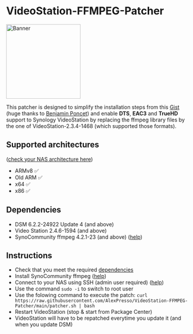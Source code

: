 # VideoStation-FFMPEG-Patcher 

<p>
  <img src="https://github.com/AlexPresso/VideoStation-FFMPEG-Patcher/blob/main/banner.png?raw=true" height=200px alt="Banner">
</p>

This patcher is designed to simplify the installation steps from this [Gist](https://gist.github.com/BenjaminPoncet/bbef9edc1d0800528813e75c1669e57e) (huge thanks to [Benjamin Poncet](https://github.com/BenjaminPoncet)) and enable **DTS**, **EAC3** and **TrueHD** support to Synology VideoStation by replacing the ffmpeg library files by the one of VideoStation-2.3.4-1468 (which supported those formats).

## Supported architectures
([check your NAS architecture here](https://github.com/SynoCommunity/spksrc/wiki/Architecture-per-Synology-model))
- ARMv8 ✅
- Old ARM  ✅
- x64 ✅
- x86 ✅

## Dependencies
- DSM 6.2.2-24922 Update 4 (and above)
- Video Station 2.4.6-1594 (and above)
- SynoCommunity ffmpeg 4.2.1-23 (and above) ([help](https://synocommunity.com/#easy-install))

## Instructions
- Check that you meet the required [dependencies](https://github.com/AlexPresso/VideoStation-FFMPEG-Patcher#dependencies)
- Install SynoCommunity ffmpeg ([help](https://synocommunity.com/#easy-install))
- Connect to your NAS using SSH (admin user required) ([help](https://www.synology.com/en-global/knowledgebase/DSM/tutorial/General_Setup/How_to_login_to_DSM_with_root_permission_via_SSH_Telnet))
- Use the command `sudo -i` to switch to root user
- Use the folowing command to execute the patch: `curl https://raw.githubusercontent.com/AlexPresso/VideoStation-FFMPEG-Patcher/main/patcher.sh | bash`
- Restart VideoStation (stop & start from Package Center)
- VideoStation will have to be repatched everytime you update it (and when you update DSM)

